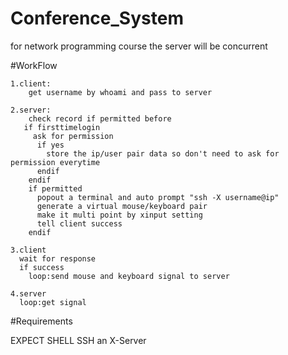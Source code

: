 # Conference_System
for network programming course
the server will be concurrent

#WorkFlow
```
1.client:  
    get username by whoami and pass to server

2.server:  
	check record if permitted before  
   if firsttimelogin  
     ask for permission  
      if yes  
        store the ip/user pair data so don't need to ask for permission everytime  
      endif
    endif
    if permitted  
      popout a terminal and auto prompt "ssh -X username@ip"  
      generate a virtual mouse/keyboard pair  
      make it multi point by xinput setting  
      tell client success  
    endif  

3.client  
  wait for response  
  if success  
    loop:send mouse and keyboard signal to server  

4.server  
  loop:get signal  
```
#Requirements

EXPECT SHELL
SSH
an X-Server
